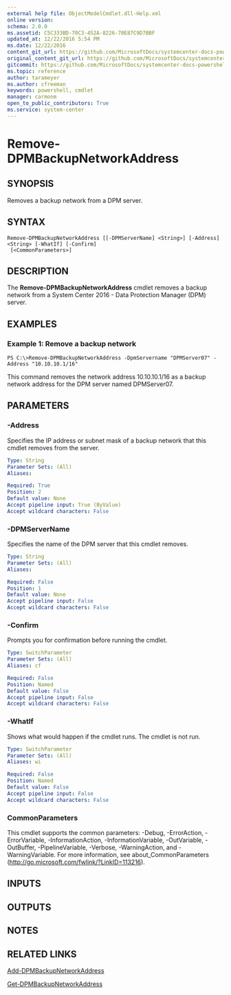 ```yaml
---
external help file: ObjectModelCmdlet.dll-Help.xml
online version: 
schema: 2.0.0
ms.assetid: C5C333BD-70C3-452A-8226-70E87C9D7BBF
updated_at: 12/22/2016 5:54 PM
ms.date: 12/22/2016
content_git_url: https://github.com/MicrosoftDocs/systemcenter-docs-powershell/blob/live/systemcenter-cmdlets/SystemCenter2016/DataProtectionManager/vlatest/Remove-DPMBackupNetworkAddress.md
original_content_git_url: https://github.com/MicrosoftDocs/systemcenter-docs-powershell/blob/live/systemcenter-cmdlets/SystemCenter2016/DataProtectionManager/vlatest/Remove-DPMBackupNetworkAddress.md
gitcommit: https://github.com/MicrosoftDocs/systemcenter-docs-powershell/blob/17c3a51bd892aad46c731d9f381f0704b4815004/systemcenter-cmdlets/SystemCenter2016/DataProtectionManager/vlatest/Remove-DPMBackupNetworkAddress.md
ms.topic: reference
author: tarameyer
ms.author: cfreeman
keywords: powershell, cmdlet
manager: carmonm
open_to_public_contributors: True
ms.service: system-center
---
```


# Remove-DPMBackupNetworkAddress

## SYNOPSIS
Removes a backup network from a DPM server.

## SYNTAX

```
Remove-DPMBackupNetworkAddress [[-DPMServerName] <String>] [-Address] <String> [-WhatIf] [-Confirm]
 [<CommonParameters>]
```

## DESCRIPTION
The **Remove-DPMBackupNetworkAddress** cmdlet removes a backup network from a System Center 2016 - Data Protection Manager (DPM) server.

## EXAMPLES

### Example 1: Remove a backup network
```
PS C:\>Remove-DPMBackupNetworkAddress -DpmServername "DPMServer07" -Address "10.10.10.1/16"
```

This command removes the network address 10.10.10.1/16 as a backup network address for the DPM server named DPMServer07.

## PARAMETERS

### -Address
Specifies the IP address or subnet mask of a backup network that this cmdlet removes from the server.

```yaml
Type: String
Parameter Sets: (All)
Aliases: 

Required: True
Position: 2
Default value: None
Accept pipeline input: True (ByValue)
Accept wildcard characters: False
```

### -DPMServerName
Specifies the name of the DPM server that this cmdlet removes.

```yaml
Type: String
Parameter Sets: (All)
Aliases: 

Required: False
Position: 1
Default value: None
Accept pipeline input: False
Accept wildcard characters: False
```

### -Confirm
Prompts you for confirmation before running the cmdlet.

```yaml
Type: SwitchParameter
Parameter Sets: (All)
Aliases: cf

Required: False
Position: Named
Default value: False
Accept pipeline input: False
Accept wildcard characters: False
```

### -WhatIf
Shows what would happen if the cmdlet runs.
The cmdlet is not run.

```yaml
Type: SwitchParameter
Parameter Sets: (All)
Aliases: wi

Required: False
Position: Named
Default value: False
Accept pipeline input: False
Accept wildcard characters: False
```

### CommonParameters
This cmdlet supports the common parameters: -Debug, -ErrorAction, -ErrorVariable, -InformationAction, -InformationVariable, -OutVariable, -OutBuffer, -PipelineVariable, -Verbose, -WarningAction, and -WarningVariable. For more information, see about_CommonParameters (http://go.microsoft.com/fwlink/?LinkID=113216).

## INPUTS

## OUTPUTS

## NOTES

## RELATED LINKS

[Add-DPMBackupNetworkAddress](xref:SystemCenter2016/DataProtectionManager/vlatest/Add-DPMBackupNetworkAddress.md)

[Get-DPMBackupNetworkAddress](xref:SystemCenter2016/DataProtectionManager/vlatest/Get-DPMBackupNetworkAddress.md)

